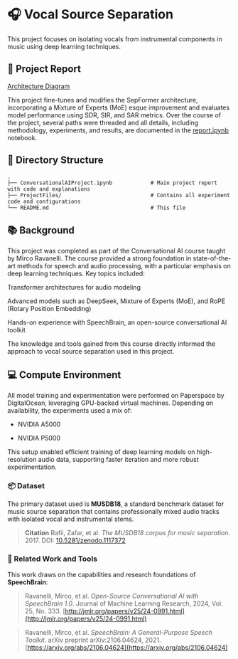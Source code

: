 # 🎧 Vocal Source Separation

This project focuses on isolating vocals from instrumental components in music using deep learning techniques.

## 📄 Project Report

[Architecture Diagram](./architecture.png)

This project fine-tunes and modifies the SepFormer architecture, incorporating a Mixture of Experts (MoE) esque improvement and evaluates model performance using SDR, SIR, and SAR metrics. Over the course of the project, several paths were threaded and all details, including methodology, experiments, and results, are documented in the [report.ipynb](./ConversationalAIProject.ipynb) notebook.

## 📁 Directory Structure

```
.
├── ConversationalAIProject.ipynb            # Main project report with code and explanations
├── ProjectFiles/                            # Contains all experiment code and configurations
└── README.md                                # This file
```

## 📚 Background

This project was completed as part of the Conversational AI course taught by Mirco Ravanelli. The course provided a strong foundation in state-of-the-art methods for speech and audio processing, with a particular emphasis on deep learning techniques. Key topics included:

Transformer architectures for audio modeling

Advanced models such as DeepSeek, Mixture of Experts (MoE), and RoPE (Rotary Position Embedding)

Hands-on experience with SpeechBrain, an open-source conversational AI toolkit

The knowledge and tools gained from this course directly informed the approach to vocal source separation used in this project.

## 💻 Compute Environment

All model training and experimentation were performed on Paperspace by DigitalOcean, leveraging GPU-backed virtual machines. Depending on availability, the experiments used a mix of:

- NVIDIA A5000

- NVIDIA P5000

This setup enabled efficient training of deep learning models on high-resolution audio data, supporting faster iteration and more robust experimentation.

### 📦 Dataset

The primary dataset used is **MUSDB18**, a standard benchmark dataset for music source separation that contains professionally mixed audio tracks with isolated vocal and instrumental stems.

> **Citation**
> Rafii, Zafar, et al. *The MUSDB18 corpus for music separation*. 2017.
> DOI: [10.5281/zenodo.1117372](https://doi.org/10.5281/zenodo.1117372)

### 📘 Related Work and Tools

This work draws on the capabilities and research foundations of **SpeechBrain**:

> Ravanelli, Mirco, et al. *Open-Source Conversational AI with SpeechBrain 1.0*. Journal of Machine Learning Research, 2024, Vol. 25, No. 333.
> [http://jmlr.org/papers/v25/24-0991.html](http://jmlr.org/papers/v25/24-0991.html)

> Ravanelli, Mirco, et al. *SpeechBrain: A General-Purpose Speech Toolkit*. arXiv preprint arXiv:2106.04624, 2021.
> [https://arxiv.org/abs/2106.04624](https://arxiv.org/abs/2106.04624)
